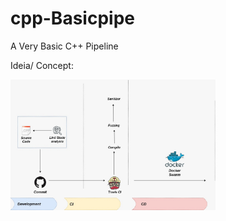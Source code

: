 # cpp-Basicpipe
A Very Basic C++ Pipeline

Ideia/ Concept:

<img src="C-Pipe.jpeg" alt="pipe" width="65%">